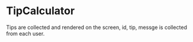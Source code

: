 # TipCalculator
 Tips are collected and rendered on the screen, id, tip, messge is collected from each user.
